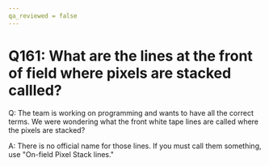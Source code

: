 ```yaml
---
qa_reviewed = false
---
```


# Q161: What are the lines at the front of field where pixels are stacked callled?

Q: The team is working on programming and wants to have all the correct terms. We were wondering what the front white tape lines are called where the pixels are stacked?

A: There is no official name for those lines. If you must call them something, use "On-field Pixel Stack lines."